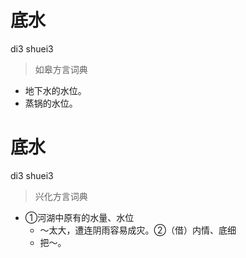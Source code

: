 # 底水
di3 shuei3
> 如皋方言词典
- 地下水的水位。
- 蒸锅的水位。

# 底水
di3 shuei3
> 兴化方言词典
- ①河湖中原有的水量、水位
  - ～太大，遭连阴雨容易成灾。②（借）内情、底细
  - 把～。
